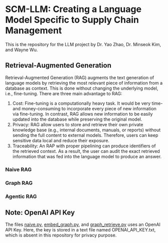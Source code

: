 # SCM-LLM: Creating a Language Model Specific to Supply Chain Management

This is the repository for the LLM project by Dr. Yao Zhao, Dr. Minseok Kim, and Wayne Wu. 

## Retrieval-Augmented Generation
Retrieval-Augmented Generation (RAG) augments the text generation of language models by retrieving the most relevant piece of information from a database as context. This is done without changing the underlying model, i.e., fine-tuning. There are three main advantage to RAG:
1. Cost: Fine-tuning is a computationally heavy task. It would be very time- and money-consuming to incorporate every piece of new information via fine-tuning. In contrast, RAG allows new information to be easily updated into the database while preserving the original model. 
2. Privacy: RAG allow users to store and retrieve their own private knowledge base (e.g., internal documents, manuals, or reports) without sending the full content to external models. Therefore, users can keep sensitive data local and reduce their exposure. 
3. Traceability: An RAP with proper pipelining can produce identifiers of the retrieved context. As a result, the user can audit the exact retrieved information that was fed into the language model to produce an answer.

### Naive RAG

### Graph RAG

### Agentic RAG

## Note: OpenAI API Key
The files [naive.py](naive.py), [embed_graph.py](embed_graph.py), and [graph_retrieve.py](graph_retrieve.py) uses an OpenAI API Key. Here, the key is stored in a text file named OPENAI_API_KEY.txt, which is absent in this repository for privacy purpose. 
